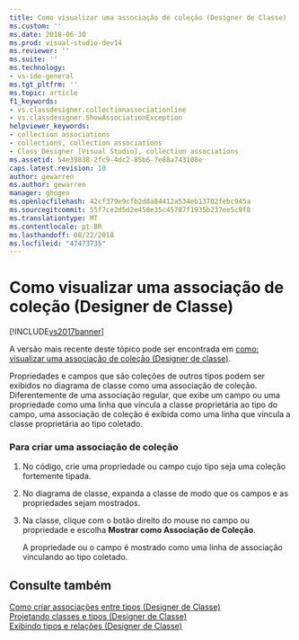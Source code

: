 ```yaml
---
title: Como visualizar uma associação de coleção (Designer de Classe) | Microsoft Docs
ms.custom: ''
ms.date: 2018-06-30
ms.prod: visual-studio-dev14
ms.reviewer: ''
ms.suite: ''
ms.technology:
- vs-ide-general
ms.tgt_pltfrm: ''
ms.topic: article
f1_keywords:
- vs.classdesigner.collectionassociationline
- vs.classdesigner.ShowAssociationException
helpviewer_keywords:
- collection associations
- collections, collection associations
- Class Designer [Visual Studio], collection associations
ms.assetid: 54e39838-2fc9-4dc2-85b6-7e88a743108e
caps.latest.revision: 10
author: gewarren
ms.author: gewarren
manager: ghogen
ms.openlocfilehash: 42cf379e9cfb2d8a84412a534eb13702febc945a
ms.sourcegitcommit: 55f7ce2d5d2e458e35c45787f1935b237ee5c9f8
ms.translationtype: MT
ms.contentlocale: pt-BR
ms.lasthandoff: 08/22/2018
ms.locfileid: "47473735"
---
```

# <a name="how-to-visualize-a-collection-association-class-designer"></a>Como visualizar uma associação de coleção (Designer de Classe)
[!INCLUDE[vs2017banner](../includes/vs2017banner.md)]

A versão mais recente deste tópico pode ser encontrada em [como: visualizar uma associação de coleção (Designer de classe)](https://docs.microsoft.com/visualstudio/ide/how-to-visualize-a-collection-association-class-designer).  
  
Propriedades e campos que são coleções de outros tipos podem ser exibidos no diagrama de classe como uma associação de coleção. Diferentemente de uma associação regular, que exibe um campo ou uma propriedade como uma linha que vincula a classe proprietária ao tipo do campo, uma associação de coleção é exibida como uma linha que vincula a classe proprietária ao tipo coletado.  
  
### <a name="to-create-a-collection-association"></a>Para criar uma associação de coleção  
  
1.  No código, crie uma propriedade ou campo cujo tipo seja uma coleção fortemente tipada.  
  
2.  No diagrama de classe, expanda a classe de modo que os campos e as propriedades sejam mostrados.  
  
3.  Na classe, clique com o botão direito do mouse no campo ou propriedade e escolha **Mostrar como Associação de Coleção**.  
  
     A propriedade ou o campo é mostrado como uma linha de associação vinculando ao tipo coletado.  
  
## <a name="see-also"></a>Consulte também  
 [Como criar associações entre tipos (Designer de Classe)](../ide/how-to-create-associations-between-types-class-designer.md)   
 [Projetando classes e tipos (Designer de Classe)](../ide/designing-classes-and-types-class-designer.md)   
 [Exibindo tipos e relações (Designer de Classe)](../ide/viewing-types-and-relationships-class-designer.md)



